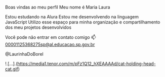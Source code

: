 Boas vindas ao meu perfil 
Meu nome é Maria Laura

Estou estudando na Alura
Estou me desenvolvendo na linguagem JavaScript
Utilizo esse espaço para minha organização e compartilhamento dos meu projetos desenvolvidos

Você pode não entrar em contato comigo 📫
00001125368275sp@al.educacao.sp.gov.br

@LaurinhaDoBorel




!.[...].(https://media1.tenor.com/m/pFz1Q12_hXEAAAAd/cat-holding-head-cat.gif)
